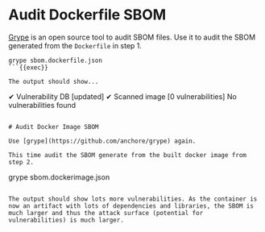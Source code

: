 # Audit Dockerfile SBOM

[Grype](https://github.com/anchore/grype) is an open source tool to audit SBOM files. Use it to audit the SBOM generated from the `Dockerfile` in step 1.

```
grype sbom.dockerfile.json
```{{exec}}

The output should show...

```
 ✔ Vulnerability DB        [updated]
 ✔ Scanned image           [0 vulnerabilities]
No vulnerabilities found
```

# Audit Docker Image SBOM

Use [grype](https://github.com/anchore/grype) again.

This time audit the SBOM generate from the built docker image from step 2.

```
grype sbom.dockerimage.json
```{{exec}}

The output should show lots more vulnerabilities. As the container is now an artifact with lots of dependencies and libraries, the SBOM is much larger and thus the attack surface (potential for vulnerabilities) is much larger.